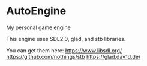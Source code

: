 # AutoEngine
My personal game engine

This engine uses SDL2.0, glad, and stb libraries.

You can get them here: 
https://www.libsdl.org/
https://github.com/nothings/stb
https://glad.dav1d.de/
